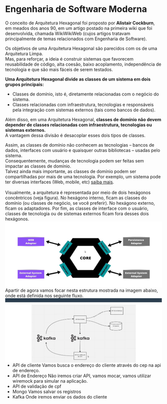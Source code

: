 # Engenharia de Software Moderna

O conceito de Arquitetura Hexagonal foi proposto por **Alistair Cockburn**, em meados dos anos 90, em um artigo postado na primeira wiki que foi desenvolvida, chamada WikiWikiWeb (cujos artigos tratavam principalmente de temas relacionados com Engenharia de Software).<br/>

Os objetivos de uma Arquitetura Hexagonal são parecidos com os de uma Arquitetura Limpa.<br/>
Mas, para reforçar, a ideia é construir sistemas que favorecem reusabilidade de código, alta coesão, baixo acoplamento, independência de tecnologia e que são mais fáceis de serem testados.<br/>

**Uma Arquitetura Hexagonal divide as classes de um sistema em dois grupos principais:**<br/>
* Classes de domínio, isto é, diretamente relacionadas com o negócio do sistema.
* Classes relacionadas com infraestrutura, tecnologias e responsáveis pela integração com sistemas externos (tais como bancos de dados).<br/>

Além disso, em uma Arquitetura Hexagonal, **classes de domínio não devem depender de classes relacionadas com infraestrutura, tecnologias ou sistemas externos.**<br/>
A vantagem dessa divisão é desacoplar esses dois tipos de classes.<br/>

Assim, as classes de domínio não conhecem as tecnologias – bancos de dados, interfaces com usuário e quaisquer outras bibliotecas – usadas pelo sistema. <br/>
Consequentemente, mudanças de tecnologia podem ser feitas sem impactar as classes de domínio. <br/>
Talvez ainda mais importante, as classes de domínio podem ser compartilhadas por mais de uma tecnologia. Por exemplo, um sistema pode ter diversas interfaces (Web, mobile, etc)  [saiba mais](https://engsoftmoderna.info/artigos/arquitetura-hexagonal.html).<br/><br/>
Visualmente, a arquitetura é representada por meio de dois hexágonos concêntricos (veja figura). No hexágono interno, ficam as classes do domínio (ou classes de negócio, se você preferir). No hexágono externo, ficam os adaptadores. Por fim, as classes de interface com o usuário, classes de tecnologia ou de sistemas externos ficam fora desses dois hexágonos.<br/>
<img align="right" src="https://github.com/JeffersonSilveira/hexagonal-architecture-in-microservices/blob/final-project/images/core.JPG">

Apartir de agora vamos focar nesta estrutura mostrada na imagem abaixo, onde está definida nos seguinte fluxo.
<img align="right" src="https://github.com/JeffersonSilveira/hexagonal-architecture-in-microservices/blob/final-project/images/fluxo.JPG">

* API de cliente
  Vamos busca o endereço do cliente através do cep na api de endereço.
* API de Endereço
  Não iremos criar API, vamos mocar, vamos utilizar wiremock para simular na aplicação.
* API de validação de cpf
* Mongo
  Vamos salvar os registros
* Kafka
  Onde iremos enviar os dados do cliente
  



